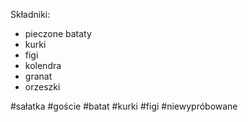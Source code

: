 Składniki:
- pieczone bataty
- kurki
- figi
- kolendra
- granat
- orzeszki

#sałatka #goście #batat #kurki #figi #niewypróbowane 